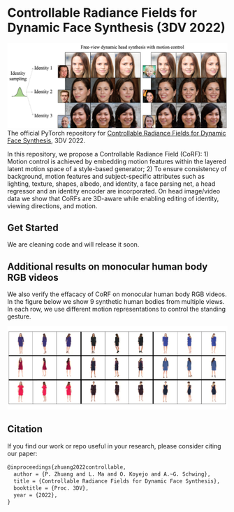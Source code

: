 # Controllable Radiance Fields for Dynamic Face Synthesis (3DV 2022)

![**Figure: Real image manipulation on scene (top two rows) and face (bottom two rows)**](figs/1_fig.jpg)
The official PyTorch repository for [Controllable Radiance Fields for Dynamic Face Synthesis](https://payeah.net/corf_html/index.html), 3DV 2022.

In this repository, we propose a Controllable Radiance Field (CoRF): 1) Motion control is achieved by embedding motion features within the
layered latent motion space of a style-based generator; 2) To ensure consistency of background, motion features and subject-specific attributes such as lighting, texture, shapes, albedo, and identity, a face parsing net, a head regressor and an identity encoder are incorporated. On head image/video data we show that CoRFs are 3D-aware while enabling editing of identity, viewing directions, and motion.


## Get Started 

We are cleaning code and will release it soon.

## Additional results on monocular human body RGB videos
We also verify the effacacy of CoRF on monocular human body RGB videos. In the figure below we show 9 synthetic human bodies from multiple views. 
In each row, we use different motion representations to control the standing gesture. 

![**Figure: Results on human body generation with motion control **](figs/humanbody2.jpg)


## Citation

If you find our work or repo useful in your research, please consider citing our paper:

```
@inproceedings{zhuang2022controllable,
  author = {P. Zhuang and L. Ma and O. Koyejo and A.~G. Schwing},
  title = {Controllable Radiance Fields for Dynamic Face Synthesis},
  booktitle = {Proc. 3DV},
  year = {2022},
}
```
